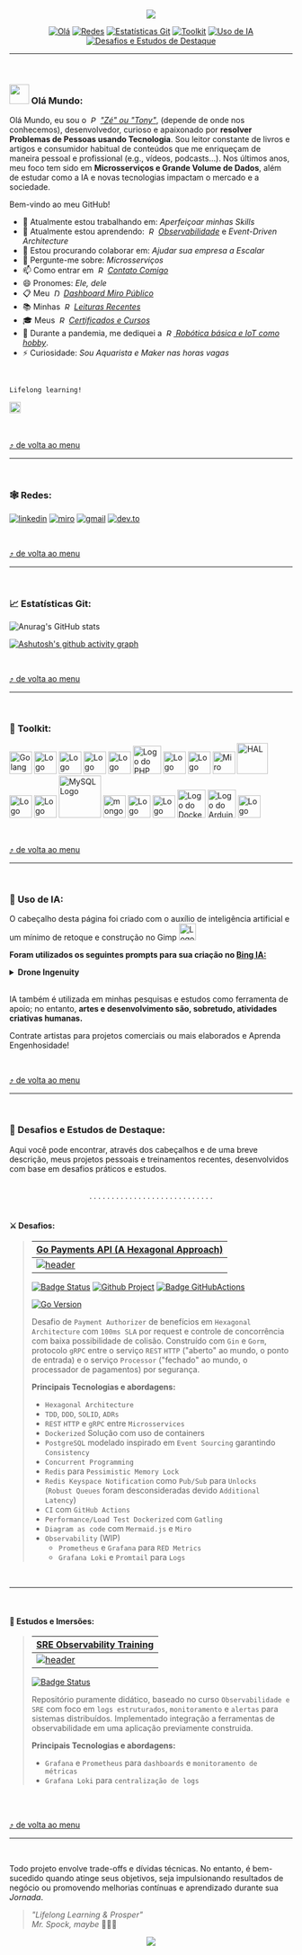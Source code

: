 <!--
Lang: [`🇧🇷 PT-BR`] - [🇺🇸 EN](./README_en.md) 
Languages:  - [`🇺🇸 EN`] - [🇧🇷 PT-BR](./README.md) 
-->

<a id="header"></a>

<br/>

<div align="center">
<a href="#header">
  <!-- 
      Logo image generated by Bing IA: https://www.bing.com/images/create/
  -->
  <img src="./assets/images/layout/header_learn_ingenuity_github_logos.png" /> 
</a>

[![Olá](https://img.shields.io/badge/👋_Ola-001a2d?style=for-the-badge)](#hello) [![Redes](https://img.shields.io/badge/🕸️_Redes-001a2d?style=for-the-badge)](#contacts) [![Estatísticas Git](https://img.shields.io/badge/📈_Estatísticas_Git-001a2d?style=for-the-badge)](#git_statistics) [![Toolkit](https://img.shields.io/badge/🧰_Toolkit-001a2d?style=for-the-badge)](#toolkit) [![Uso de IA](https://img.shields.io/badge/🤖_Uso_de_IA-001a2d?style=for-the-badge)](#ia) [![Desafios e Estudos de Destaque](https://img.shields.io/badge/🌟_Desafios-001a2d?style=for-the-badge)](#challanges_and_studies)

</div>

---

<a id="hello"></a>

<br/>

### <img src="assets/images/layout/Hi.gif" width="35" height="35"> Olá Mundo:

Olá Mundo, eu sou o _&nbsp;<img src="./assets/images/icons/linkedin_blue_link.svg" width="13" alt="Perfil no LinkedIn" title="Perfil no LinkedIn">&nbsp;["Zé" ou "Tony"](https://www.linkedin.com/in/jos%C3%A9-r-99896a39/)_, (depende de onde nos conhecemos), desenvolvedor, curioso e apaixonado por __resolver Problemas de Pessoas usando Tecnologia__. Sou leitor constante de livros e artigos e consumidor habitual de conteúdos que me enriqueçam de maneira pessoal e profissional (e.g., vídeos, podcasts...). Nos últimos anos, meu foco tem sido em __Microsserviços e Grande Volume de Dados__, além de estudar como a IA e novas tecnologias impactam o mercado e a sociedade.

Bem-vindo ao meu GitHub!

- 🔭 Atualmente estou trabalhando em: _Aperfeiçoar minhas Skills_
- 🌱 Atualmente estou aprendendo: _&nbsp;<img src='./assets/images/icons/github_blue_link.svg' width='13' alt='Repositório GitHub' title='Repositório GitHub'>&nbsp;[Observabilidade](https://github.com/jtonynet/jtonynet/tree/main/certificados/alura/SRE-Itau#header)_ e _Event-Driven Architecture_
- 👯 Estou procurando colaborar em: _Ajudar sua empresa a Escalar_
- 💬 Pergunte-me sobre: _Microsserviços_
- 📫 Como entrar em _&nbsp;<img src='./assets/images/icons/github_blue_link.svg' width='13' alt='Repositório GitHub' title='Repositório GitHub'>&nbsp;[Contato Comigo](#contacts)_
- 😄 Pronomes: _Ele, dele_
- 📋 Meu _&nbsp;<img src='./assets/images/icons/miro_blue_link.svg' width='13' alt='Dashboard Miro Publico' title='Repositório GitHub'>&nbsp;[Dashboard Miro Público](https://miro.com/app/board/uXjVLwog0e8=/?moveToViewport=-10284,-6053,22200,8500)_
- 📚 Minhas _&nbsp;<img src='./assets/images/icons/github_blue_link.svg' width='13' alt='Repositório GitHub' title='Repositório GitHub'>&nbsp;[Leituras Recentes](https://github.com/jtonynet/jtonynet/tree/main/reading_diary#header)_
- 🎓 Meus _&nbsp;<img src='./assets/images/icons/github_blue_link.svg' width='13' alt='Repositório GitHub' title='Repositório GitHub'>&nbsp;[Certificados e Cursos](https://github.com/jtonynet/jtonynet/tree/main/certificados/alura#header)_
- 🦾 Durante a pandemia, me dediquei a _&nbsp;<img src='./assets/images/icons/github_blue_link.svg' width='13' alt='Repositório GitHub' title='Repositório GitHub'>[ Robótica básica e IoT como hobby](https://github.com/jtonynet/autogo)_.
- ⚡ Curiosidade: _Sou Aquarista e Maker nas horas vagas_

<br/>

`Lifelong learning!`

<a href="#header">
<img src="./assets/images/icons/black-panther-icon.png" alt="Black Panther - Wakanda Forever" title="Black Panther - Wakanda Forever" width="20">
</a>

<br/>
<br/>
<br/>

[⤴️ de volta ao menu](#header)

---

<a id="contacts"></a>

<br/>

### 🕸️ Redes:

<!-- 
    https://dev.to/envoy_/150-badges-for-github-pnk
-->

[![linkedin](https://img.shields.io/badge/Linkedin-0A66C2?style=for-the-badge&logo=linkedin&logoColor=white)](https://www.linkedin.com/in/jos%C3%A9-r-99896a39/) [![miro](https://img.shields.io/badge/Miro_Public_Board-050038?style=for-the-badge&logo=miro&logoColor=white)](https://miro.com/app/board/uXjVLwog0e8=/?moveToViewport=-10284,-6053,22200,8500) [![gmail](https://img.shields.io/badge/Gmail-D14836?style=for-the-badge&logo=gmail&logoColor=white)](mailto:learningenuity@gmail.com) [![dev.to](https://img.shields.io/badge/dev.to-0A0A0A?style=for-the-badge&logo=devdotto&logoColor=white)](https://dev.to/learningenuity)

<br/>

[⤴️ de volta ao menu](#header)

---

<a id="git_statistics"></a>

<br/>

### 📈 Estatísticas Git:

![Anurag's GitHub stats](https://github-readme-stats.vercel.app/api?username=jtonynet&show_icons=true&theme=transparent) 

<!--
 ![Top Langs](https://github-readme-stats.vercel.app/api/top-langs/?username=jtonynet&langs_count=3) 
 -->

[![Ashutosh's github activity graph](https://github-readme-activity-graph.vercel.app/graph?username=jtonynet&theme=tokyo-night)](https://github.com/jtonynet/github-readme-activity-graph)

<br/>

[⤴️ de volta ao menu](#header)

---

<a id="toolkit"></a>

<br/>

### 🧰 Toolkit:

<!-- 
    icons by:
    https://devicon.dev/
    https://simpleicons.org/
-->
[<img src="./assets/images/icons/go-original-wordmark.svg"  width="40" height="40" title="Golang" alt="Golang"/>](https://go.dev/) [<img src="./assets/images/icons/nodejs-original.svg"  width="40" height="40" title="Nodejs" alt="Logo do Nodejs" />](https://nodejs.org/en) [<img src="./assets/images/icons/javascript-original.svg" width="40" height="40" title="Javascript" alt="Logo do Javascript" />](https://developer.mozilla.org/en-US/docs/Web/JavaScript) [<img src="./assets/images/icons/typescript-original.svg" width="40" height="40" title="Typescript" alt="Logo do Typescript" />](https://www.typescriptlang.org/) [<img src="./assets/images/icons/python-original.svg" width="40" height="40" title="Python" alt="Logo do Python" />](https://www.python.org/) [<img src="./assets/images/icons/php-original.svg" width="50" height="50" title="PHP" alt="Logo do PHP" />](https://www.php.net/) [<img src="./assets/images/icons/ubuntu-color.svg" width="40" height="40" title="Ubunto" alt="Logo do Ubunto" />](https://ubuntu.com/) [<img src="./assets/images/icons/vscode-original.svg" width="40" height="40" title="VsCode" alt="Logo do VsCode" />](https://code.visualstudio.com/) [<img src="./assets/images/icons/miro.svg" width="40px" height="40px" alt="Miro" title="Logo do Miro">](https://miro.com/) [<img src="./assets/images/icons/hal.svg" width="55px" height="55px" alt="HAL" title="Logo do HAL">](https://en.wikipedia.org/wiki/Hypertext_Application_Language) [<img src="./assets/images/icons/mermaidjs.svg" width="40px" height="40px" alt="Logo do MermaidJS" title="MermaidJS">](https://mermaid.js.org/) [<img src="./assets/images/icons/postgresql-original.svg" width="40" height="40" title="PostgreSQL" alt="Logo do PostgreSQL" />](https://www.postgresql.org/) [<img src="./assets/images/icons/mysql.svg" width="75px" height="75px" alt="MySQL Logo" title="MySQL">](https://www.mysql.com/)  [<img src="./assets/images/icons/mongodb.svg" width="40px" height="40px" alt="mongodb" title="mongoDB">](https://www.mongodb.com/) [<img src="./assets/images/icons/redis-original.svg" width="40" height="40" title="Redis" alt="Logo do Redis" />](https://redis.io/) [<img src="./assets/images/icons/rabbitmq.svg" width="40" height="40" title="RabbitMQ" alt="Logo do RabbitMQ" />](https://www.rabbitmq.com/) [<img src="./assets/images/icons/docker-original.svg" width="50" height="50" title="Docker" alt="Logo do Docker" />](https://www.docker.com/) [<img src="./assets/images/icons/arduino-original.svg" width="50" height="50" title="Arduino" alt="Logo do Arduino" />](https://www.arduino.cc/) [<img src="./assets/images/icons/raspberrypi-original.svg" width="40" height="40" title="RaspberryPi" alt="Logo do RaspberryPi" />](https://www.raspberrypi.org/)

<br/>

[⤴️ de volta ao menu](#header)

---

<a id="ia"></a>

<br/>

### 🤖 Uso de IA:

O cabeçalho desta página foi criado com o auxílio de inteligência artificial e um mínimo de 
retoque e construção no Gimp [<img src="./assets/images/icons/gimp.svg" width="30" height="30" title="Gimp" alt="Logo do Gimp" />](https://www.gimp.org/)

__Foram utilizados os seguintes prompts para sua criação no [Bing IA:](https://www.bing.com/images/create/)__

<details>
  <summary><b>Drone Ingenuity</b></summary>
<i>"gostaria de uma logo MAIS SIMPLIFICADA O POSSIVEL em cores azul e DETALHES laranja CHAPADAS BEM DEFINIDAS em estilo cartoon/historia em quadrinhos do ROBO AEREO  que a nasa enviou para marte, Ingenuity, basicamente um CUBO com uma UNICA E SOMENTE UMA HELICE UM UNICO ROTOR, UM UNICO MOTOR  no MEIO, NO CENTRO em fundo branco para que seja facil tornar transparente em um editor de imagem"<b>(sic)</b></i>
</details>

<br/>

IA também é utilizada em minhas pesquisas e estudos como ferramenta de apoio; no entanto, __artes e desenvolvimento são, sobretudo, atividades criativas humanas.__

Contrate artistas para projetos comerciais ou mais elaborados e Aprenda Engenhosidade!

<br/>

[⤴️ de volta ao menu](#header)

---

<a id="challanges_and_studies"></a>

<br/>

### 🌟 Desafios e Estudos de Destaque:

Aqui você pode encontrar, através dos cabeçalhos e de uma breve descrição, meus projetos pessoais e treinamentos recentes, desenvolvidos com base em desafios práticos e estudos.

<br/>
<div align="center">. . . . . . . . . . . . . . . . . . . . . . . . . . . .</div>
<br/>

#### ⚔️ Desafios:

> <div align="center">
> <a href="https://github.com/jtonynet/go-payments-api?tab=readme-ov-file#header">
>
> | Go Payments API (A Hexagonal Approach)              |
> | -----------------------------------------------------|
> | [![header](https://raw.githubusercontent.com/jtonynet/go-payments-api/main/docs/assets/images/layout/header.png)](https://github.com/jtonynet/go-payments-api?tab=readme-ov-file#header) |
> 
> </a>
> </div>
>
> [![Badge Status](https://img.shields.io/badge/STATUS-REABERTO-green)](https://github.com/jtonynet/go-payments-api?tab=readme-ov-file#header) [![Github Project](https://img.shields.io/badge/PROJECT%20VIEW-KANBAN-green?logo=github&logoColor=white)](https://github.com/users/jtonynet/projects/7/views/1)  [![Badge GitHubActions](https://github.com/jtonynet/go-payments-api/actions/workflows/main.yml/badge.svg?branch=main)](https://github.com/jtonynet/go-payments-api/actions) 
> 
> [![Go Version](https://img.shields.io/badge/GO-1.23.2-blue?logo=go&logoColor=white)](https://go.dev/)
>
> Desafio de `Payment Authorizer` de benefícios em `Hexagonal Architecture` com `100ms SLA` por request e controle de concorrência com baixa possibilidade de colisão. 
> Construído com `Gin` e `Gorm`, protocolo `gRPC` entre o serviço `REST` `HTTP` ("aberto" ao mundo, o ponto de entrada) e o serviço `Processor` ("fechado" ao mundo, o processador de pagamentos) por segurança.
>
> __Principais Tecnologias e abordagens:__
> - `Hexagonal Architecture`
> - `TDD`, `DDD`, `SOLID`, `ADRs`
> - `REST` `HTTP` e `gRPC` entre `Microsservices`
> - `Dockerized` Solução com uso de containers
> - `PostgreSQL` modelado inspirado em `Event Sourcing` garantindo `Consistency`
> -  `Concurrent Programming`
> - `Redis` para `Pessimistic Memory Lock`
> - `Redis Keyspace Notification` como `Pub/Sub` para `Unlocks` <br/>(`Robust Queues` foram desconsideradas devido `Additional Latency`)
> - `CI` com `GitHub Actions` 
> - `Performance/Load Test Dockerized` com `Gatling`
> - `Diagram as code` com `Mermaid.js` e `Miro`
> - `Observability` (WIP)
>   - `Prometheus` e `Grafana` para `RED Metrics`
>   - `Grafana Loki` e `Promtail` para `Logs`

<!--

<br/>
<div align="center">. . . . . . . . . . . . . . . . . . . . . . . . . . . .</div>
<br/>

> <div align="center">
> 
> | Go Med Planner (REST API Three Tier with TDD Approach)    |
> | ------------------------------------------------------------------|
> | <img src="./assets/images/layout/future_projects/header_go_galaxies_api.png"> |
> </div>
>
> Desafio ...


<br/>
<div align="center">. . . . . . . . . . . . . . . . . . . . . . . . . . . .</div>
<br/>

> <div align="center">
> 
> | Go Med Planner (RESTful API Three Tier with TDD Approach)    |
> | ------------------------------------------------------------------|
> | <img src="./assets/images/layout/future_projects/header_go_med_planner.png"> |
> </div>
>
> Desafio ...

</center>

<br/>
<div align="center">. . . . . . . . . . . . . . . . . . . . . . . . . . . .</div>
<br/>

> <div align="center">
> <a href="https://github.com/jtonynet/go-pique-nique?tab=readme-ov-file#header">
> 
> | Go Pique Nique (Event Driven & Hexagonal Banking)    |
> | -----------------------------------------------------|
> | <img src="https://raw.githubusercontent.com/jtonynet/go-pique-nique/main/docs/assets/images/layout/header.png"> |
> 
> </a>
> </div>
>
> 
> Desafio de `Banking` `REST` Simplificado em `Event Driven Architecture` e `Hexagonal Architecture`. Elaborado com `Event Storming`,
> construído com `Gin`, `Gorm` e `RabbitMQ` como serviço de `Mensageria`.
>
> __Principais Tecnologias e abordagens:__
> - `Event Storming`
> - `Event Driven Architecture`
> - `Hexagonal Architecture`
> - `RabbitMQ` para `Mensageria Assíncrona`
> - `TDD`, `DDD`, `SOLID`, `ADRs`
> - `Diagram as code` com `Mermaid.js` e `Miro`
> - `Dockerized` Solução com uso de containers
> - `PostgreSQL` modelado em `Event Sourcing` para garantir `Consistência`
> - `CI` com `GitHub Actions` 

<br/>
<div align="center">. . . . . . . . . . . . . . . . . . . . . . . . . . . .</div>
<br/>

> <div align="center">
> 
> | Go Turn Based Challange (A Study of Logic and Algorithms Based on RPG)                 |
> | ---------------------------------------------------------------------------------------|
> | <img src="./assets/images/layout/future_projects/header_go_turn_based_challange.png"> |
> </div>
>
> Desafio ...
 -->

<br/>
<hr/>
<br/>

#### 📑 Estudos e Imersões:

> <div align="center">
> <a href="./certificados/alura/SRE-Itau">
> 
> | SRE Observability Training                           |
> | -----------------------------------------------------|
> | [![header](./certificados/alura/SRE-Itau/header.png)](./certificados/alura/SRE-Itau) |
> 
> </a>
> </div>
>
> [![Badge Status](https://img.shields.io/badge/STATUS-ENCERRADO-blue)](./certificados/alura/SRE-Itau)
>
> Repositório puramente didático, baseado no curso  `Observabilidade e SRE` com foco em `logs estruturados`, `monitoramento` e `alertas` para sistemas distribuídos. Implementado integração a ferramentas de observabilidade em uma aplicação previamente construida.
>
> __Principais Tecnologias e abordagens:__
> - `Grafana` e `Prometheus` para `dashboards` e `monitoramento de métricas`  
> - `Grafana Loki` para `centralização de logs`  
<!-- - `Jaeger` e `OpenTelemetry` para `tracing distribuído`  -->

<!-- 

<br/>
<div align="center">. . . . . . . . . . . . . . . . . . . . . . . . . . . .</div>
<br/>


> <div align="center">
> <a href="https://github.com/jtonynet/immersion-auto-tracking?tab=readme-ov-file#header"> 
> 
> | Immersion Home Broker (Go, Typescript, Apache Kafka)                     |
> | -------------------------------------------------------------------------------------|
> | <img src="./assets/images/layout/future_projects/header_immersion_home_broker.png"> |
> </a>
> </div>
>
> [![Badge Status](https://img.shields.io/badge/STATUS-EM_DESENVOLVIMENTO-green)](#header)
>
> [![Go Version](https://img.shields.io/badge/GO-1.23.2-blue?logo=go&logoColor=white)](https://go.dev/) [![Node.js Version](https://img.shields.io/badge/Node.js-20.17.0-blue?logo=Node.js&logoColor=white)](https://nodejs.org/) [![TypeScript Version](https://img.shields.io/badge/TypeScript-5.6-blue?logo=typescript&logoColor=white)](https://www.typescriptlang.org/)
>
> Repositório __Puramente Didático__  baseado na `Imersão Full Stack && Full Cycle` iniciada em `17/02/2025`. Desenvolvendo Arquitetura de Microsserviços para atender __Home Broker__, capaz de processar compra e venda de ativos em tempo real. Seguindo os vídeos do canal do YouTube [Full Cycle](https://www.youtube.com/@FullCycle)
> 
> __Principais Tecnologias e abordagens:__
> - `Apache Kafka` 
> - `Go`
> - `Typescript`
> - `Nest.js`
> - `Next.js` 
> - `Websockets`

<br/>

<br/>
<div align="center">. . . . . . . . . . . . . . . . . . . . . . . . . . . .</div>
<br/>


> <center>
> 
> | Go Food Delivery                              |
> | -----------------------------------------------------|
> | <img src="./assets/images/layout/future_projects/header_go_food_delivery.png"> |
> </center>
>
> Repositório puramente didático, baseado na `Tech Excellence Conference` de `22/11/2024`. Onde `Alistair Cockburn` apresentou um exemplo de `Calculadora em Java` para ilustrar sua abordagem `hexagonal`.
> 
> Aqui se encontra uma possível implementação dos conceitos apresentados na conferência em uma aplicação `Golang` visando aperfeiçoamento e treinamento.

<br/>
<div align="center">. . . . . . . . . . . . . . . . . . . . . . . . . . . .</div>
<br/>

> <div align="center">
> <a href="https://github.com/jtonynet/immersion-auto-tracking?tab=readme-ov-file#header"> 
> 
> | Auto Tracking FullCycle Immersion (Go, Typescript, Apache Kafka)                     |
> | -------------------------------------------------------------------------------------|
> | <img src="./assets/images/layout/future_projects/header_imersion_auto_tracking.png"> |
> </a>
> </div>
>
> [![Badge Status](https://img.shields.io/badge/STATUS-EM_DESENVOLVIMENTO-green)](#header)
>
> [![Go Version](https://img.shields.io/badge/GO-1.23.2-blue?logo=go&logoColor=white)](https://go.dev/) [![Node.js Version](https://img.shields.io/badge/Node.js-20.17.0-blue?logo=Node.js&logoColor=white)](https://nodejs.org/) [![TypeScript Version](https://img.shields.io/badge/TypeScript-5.6-blue?logo=typescript&logoColor=white)](https://www.typescriptlang.org/)
>
> Repositório puramente didático, baseado na `Imersão Full Stack && Full Cycle` iniciada em `09/12/2024`. Desenvolvendo Um sistema de rastreamento de veículos em tempo real utilizando microsserviços.
>
> __Principais Tecnologias e abordagens:__
> - `Apache Kafka` 
> - `Go`
> - `Typescript`
> - `Nest.js`
> - `Next.js` 
> - `Websockets`
> - `GoogleMaps API`

<br/>

<br/>
<div align="center">. . . . . . . . . . . . . . . . . . . . . . . . . . . .</div>
<br/>

> <center>
> 
> | Go Hexagonal Calculator                              |
> | -----------------------------------------------------|
> | <img src="./assets/images/layout/future_projects/header_go_hexagonal_calculator.png"> |
> </center>
>
> Repositório puramente didático, baseado na `Tech Excellence Conference` de `22/11/2024`. Onde `Alistair Cockburn` apresentou um exemplo de `Calculadora em Java` para ilustrar sua abordagem `hexagonal`.
> 
> Aqui se encontra uma possível implementação dos conceitos apresentados na conferência em uma aplicação `Golang` visando aperfeiçoamento e treinamento.

<br/>
<div align="center">. . . . . . . . . . . . . . . . . . . . . . . . . . . .</div>
<br/>

<center>

> 
> | Go Crypto Shredder (A LGPD/GDPR Database Anonymizer Approach) |
> | --------------------------------------------------------------|
> | <img src="./assets/images/layout/future_projects/header_go_crypto_shredder.png"> |

</center>

<br/>
<div align="center">. . . . . . . . . . . . . . . . . . . . . . . . . . . .</div>
<br/>

 -->

<br/>
<br/>

[⤴️ de volta ao menu](#header)

---

<a id="footer"></a>

<br/>

Todo projeto envolve trade-offs e dívidas técnicas. No entanto, é bem-sucedido quando atinge seus objetivos, seja impulsionando resultados de negócio ou promovendo melhorias contínuas e aprendizado durante sua _Jornada_.

>  _"Lifelong Learning & Prosper"_
> <br/> 
>  _Mr. Spock, maybe_   🖖🏾🚀

<a href="#footer">
<div align="center">
  <img src="./assets/images/layout/footer_drone_bg_hexagonal.png" />
</div>
</a>


